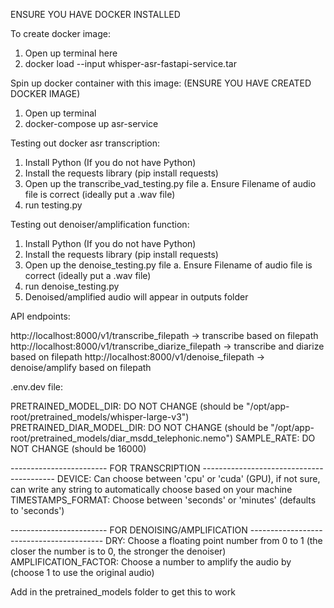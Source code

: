 ENSURE YOU HAVE DOCKER INSTALLED

To create docker image:

1. Open up terminal here
2. docker load --input whisper-asr-fastapi-service.tar

Spin up docker container with this image:
(ENSURE YOU HAVE CREATED DOCKER IMAGE)

1. Open up terminal
2. docker-compose up asr-service

Testing out docker asr transcription:

1. Install Python (If you do not have Python)
2. Install the requests library (pip install requests)
3. Open up the transcribe_vad_testing.py file
   a. Ensure Filename of audio file is correct (ideally put a .wav file)
4. run testing.py

Testing out denoiser/amplification function:

1. Install Python (If you do not have Python)
2. Install the requests library (pip install requests)
3. Open up the denoise_testing.py file
   a. Ensure Filename of audio file is correct (ideally put a .wav file)
4. run denoise_testing.py
5. Denoised/amplified audio will appear in outputs folder

API endpoints:

http://localhost:8000/v1/transcribe_filepath -> transcribe based on filepath
http://localhost:8000/v1/transcribe_diarize_filepath -> transcribe and diarize based on filepath
http://localhost:8000/v1/denoise_filepath -> denoise/amplify based on filepath

.env.dev file:

PRETRAINED_MODEL_DIR: DO NOT CHANGE (should be "/opt/app-root/pretrained_models/whisper-large-v3")
PRETRAINED_DIAR_MODEL_DIR: DO NOT CHANGE (should be "/opt/app-root/pretrained_models/diar_msdd_telephonic.nemo")
SAMPLE_RATE: DO NOT CHANGE (should be 16000)

------------------------ FOR TRANSCRIPTION -----------------------------------------
DEVICE: Can choose between 'cpu' or 'cuda' (GPU), if not sure, can write any string to automatically choose based on your machine
TIMESTAMPS_FORMAT: Choose between 'seconds' or 'minutes' (defaults to 'seconds')

------------------------ FOR DENOISING/AMPLIFICATION -----------------------------------------
DRY: Choose a floating point number from 0 to 1 (the closer the number is to 0, the stronger the denoiser)
AMPLIFICATION_FACTOR: Choose a number to amplify the audio by (choose 1 to use the original audio)


Add in the pretrained_models folder to get this to work